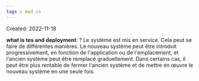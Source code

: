 ```yaml
---
tags : mod cs
---
```

Created: 2022-11-18

**what is tes and deployment**: 
?
Le système est mis en service. Cela peut se faire de différentes manières. Le nouveau système peut être introduit progressivement, en fonction de l'application ou de l'emplacement, et l'ancien système peut être remplacé graduellement. Dans certains cas, il peut être plus rentable de fermer l'ancien système et de mettre en œuvre le nouveau système en une seule fois.
<!--SR:!2023-01-10,25,210-->
